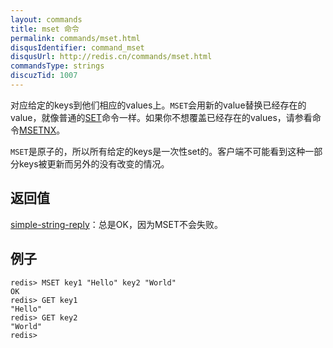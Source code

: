 ```yaml
---
layout: commands
title: mset 命令
permalink: commands/mset.html
disqusIdentifier: command_mset
disqusUrl: http://redis.cn/commands/mset.html
commandsType: strings
discuzTid: 1007
---
```


对应给定的keys到他们相应的values上。`MSET`会用新的value替换已经存在的value，就像普通的[SET](/commands/set.html)命令一样。如果你不想覆盖已经存在的values，请参看命令[MSETNX](/commands/msetnx.html)。

`MSET`是原子的，所以所有给定的keys是一次性set的。客户端不可能看到这种一部分keys被更新而另外的没有改变的情况。

## 返回值

[simple-string-reply](/topics/protocol.html#simple-string-reply)：总是OK，因为MSET不会失败。

## 例子

	redis> MSET key1 "Hello" key2 "World"
	OK
	redis> GET key1
	"Hello"
	redis> GET key2
	"World"
	redis> 